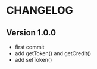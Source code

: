 CHANGELOG
=========

Version 1.0.0
-------------

* first commit
* add getToken() and getCredit()
* add setToken()
